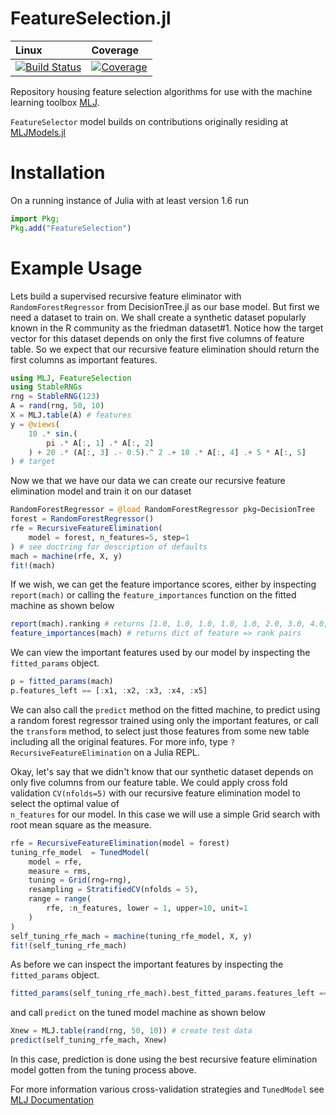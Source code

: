 # FeatureSelection.jl

| Linux | Coverage |
| :------------ | :------- |
| [![Build Status](https://github.com/JuliaAI/FeatureSelection.jl/workflows/CI/badge.svg)](https://github.com/JuliaAI/FeatureSelection.jl/actions) | [![Coverage](https://codecov.io/gh/JuliaAI/FeatureSelection.jl/branch/master/graph/badge.svg)](https://codecov.io/github/JuliaAI/FeatureSelection.jl?branch=dev) |

Repository housing feature selection algorithms for use with the machine learning toolbox
[MLJ](https://alan-turing-institute.github.io/MLJ.jl/dev/).

`FeatureSelector` model builds on contributions originally residing at [MLJModels.jl](https://github.com/JuliaAI/MLJModels.jl/blob/v0.16.15/src/builtins/Transformers.jl#L189-L266)

# Installation
On a running instance of Julia with at least version 1.6 run
```julia
import Pkg;
Pkg.add("FeatureSelection")
```

# Example Usage
Lets build a supervised recursive feature eliminator with `RandomForestRegressor` 
from DecisionTree.jl as our base model.
But first we need a dataset to train on. We shall create a synthetic dataset popularly 
known in the R community as the friedman dataset#1. Notice how the target vector for this 
dataset depends on only the first five columns of feature table. So we expect that our 
recursive feature elimination should return the first columns as important features.
```julia
using MLJ, FeatureSelection
using StableRNGs
rng = StableRNG(123)
A = rand(rng, 50, 10)
X = MLJ.table(A) # features
y = @views(
    10 .* sin.(
        pi .* A[:, 1] .* A[:, 2]
    ) + 20 .* (A[:, 3] .- 0.5).^ 2 .+ 10 .* A[:, 4] .+ 5 * A[:, 5]
) # target
```
Now we that we have our data we can create our recursive feature elimination model and 
train it on our dataset
```julia
RandomForestRegressor = @load RandomForestRegressor pkg=DecisionTree
forest = RandomForestRegressor()
rfe = RecursiveFeatureElimination(
    model = forest, n_features=5, step=1
) # see doctring for description of defaults
mach = machine(rfe, X, y)
fit!(mach)
```
If we wish, we can get the feature importance scores, either by inspecting `report(mach)` 
or calling the `feature_importances` function on the fitted machine as shown below
```julia
report(mach).ranking # returns [1.0, 1.0, 1.0, 1.0, 1.0, 2.0, 3.0, 4.0, 5.0, 6.0]
feature_importances(mach) # returns dict of feature => rank pairs
```
We can view the important features used by our model by inspecting the `fitted_params` object.
```julia
p = fitted_params(mach)
p.features_left == [:x1, :x2, :x3, :x4, :x5]
```
We can also call the `predict` method on the fitted machine, to predict using a 
random forest regressor trained using only the important features, or call the `transform` 
method, to select just those features from some new table including all the original features.
For more info, type `?RecursiveFeatureElimination` on a Julia REPL.

Okay, let's say that we didn't know that our synthetic dataset depends on only five 
columns from our feature table. We could apply cross fold validation `CV(nfolds=5)` with 
our recursive feature elimination model to select the optimal value of  
`n_features` for our model. In this case we will use a simple Grid search with root mean 
square as the measure. 
```julia
rfe = RecursiveFeatureElimination(model = forest)
tuning_rfe_model  = TunedModel(
    model = rfe,
    measure = rms,
    tuning = Grid(rng=rng),
    resampling = StratifiedCV(nfolds = 5),
    range = range(
        rfe, :n_features, lower = 1, upper=10, unit=1
    )
)
self_tuning_rfe_mach = machine(tuning_rfe_model, X, y)
fit!(self_tuning_rfe_mach)
```
As before we can inspect the important features by inspecting the `fitted_params` object.
```julia
fitted_params(self_tuning_rfe_mach).best_fitted_params.features_left == [:x1, :x2, :x3, :x4, :x5]
```
and call `predict` on the tuned model machine as shown below
```julia
Xnew = MLJ.table(rand(rng, 50, 10)) # create test data
predict(self_tuning_rfe_mach, Xnew)
```
In this case, prediction is done using the best recursive feature elimination model gotten 
from the tuning process above.

For more information various cross-validation strategies and `TunedModel` see 
[MLJ Documentation](https://alan-turing-institute.github.io/MLJ.jl/dev/)